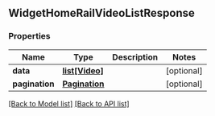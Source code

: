 ## WidgetHomeRailVideoListResponse

### Properties
Name | Type | Description | Notes
------------ | ------------- | ------------- | -------------
**data** | [**list[Video]**](#Video) |  | [optional] 
**pagination** | [**Pagination**](#Pagination) |  | [optional] 

[[Back to Model list]](#documentation-for-models) [[Back to API list]](#documentation-for-api-endpoints)


